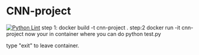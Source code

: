 # CNN-project
[![Python Lint](https://github.com/nickhib/CNN-project/actions/workflows/py_lint_check.yml/badge.svg?branch=main)](https://github.com/nickhib/CNN-project/actions/workflows/py_lint_check.yml)
step 1:
docker build -t cnn-project .
step:2
docker run -it cnn-project
now your in container where you can do python test.py

type "exit" to leave container.

